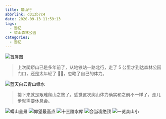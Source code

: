 ```yaml
---
title: 蟒山行
abbrlink: d313b7c4
date: 2020-09-13 11:59:13
tags:
  - 游记
  - 蟒山森林公园
categories:
  - 游记
---
```


![首屏图](https://z3.ax1x.com/2021/01/13/stfRFx.jpg)

<!-- more -->

> 上次爬蟒山已是多年前了，从地铁站一路北行，走了 5 公里才到达森林公园门口，还是太年轻了 🤣🤣，忽略了自己的体力。

![蓝天白云青山绿水](https://z3.ax1x.com/2021/01/13/st4saR.jpg)

> 接下来就是艰难爬山之旅了。感觉这次爬山体力确实和之前不一样了，走几步就需要休息会。

![蟒山全景](https://z3.ax1x.com/2021/01/13/st4odA.jpg)
![仰望最高点](https://z3.ax1x.com/2021/01/13/st4rZ9.jpg)
![十三陵水库](https://z3.ax1x.com/2021/01/13/st4cPx.jpg)
![会当凌绝顶](https://z3.ax1x.com/2021/01/13/st42RK.jpg)
![一览众山小](https://z3.ax1x.com/2021/01/13/st4yI1.jpg)
